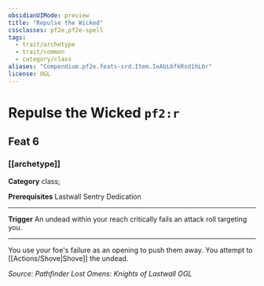 ```yaml
---
obsidianUIMode: preview
title: "Repulse the Wicked"
cssclasses: pf2e,pf2e-spell
tags:
  - trait/archetype
  - trait/common
  - category/class
aliases: "Compendium.pf2e.feats-srd.Item.IeAbL6fkRsd1hL6r"
license: OGL
---
```

# Repulse the Wicked `pf2:r`
## Feat 6
### [[archetype]]

**Category** class; 



**Prerequisites** Lastwall Sentry Dedication
* * *
**Trigger** An undead within your reach critically fails an attack roll targeting you.

* * *

You use your foe's failure as an opening to push them away. You attempt to [[Actions/Shove|Shove]] the undead.

*Source: Pathfinder Lost Omens: Knights of Lastwall*
*OGL*